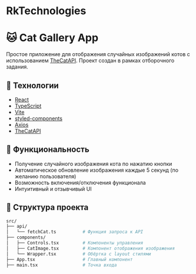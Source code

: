 # RkTechnologies
# 🐱 Cat Gallery App

Простое приложение для отображения случайных изображений котов с использованием [TheCatAPI](https://thecatapi.com/). Проект создан в рамках отборочного задания.

## 🚀 Технологии

- [React](https://reactjs.org/)
- [TypeScript](https://www.typescriptlang.org/)
- [Vite](https://vitejs.dev/)
- [styled-components](https://styled-components.com/)
- [Axios](https://axios-http.com/)
- [TheCatAPI](https://thecatapi.com/)

## 📸 Функциональность

- Получение случайного изображения кота по нажатию кнопки
- Автоматическое обновление изображения каждые 5 секунд (по желанию пользователя)
- Возможность включения/отключения функционала
- Интуитивный и отзывчивый UI

## 📁 Структура проекта

```bash
src/
├── api/
│   └── fetchCat.ts          # Функция запроса к API
├── components/
│   ├── Controls.tsx         # Компоненты управления
│   ├── CatImage.tsx         # Компонент отображения изображения
│   └── Wrapper.tsx          # Обёртка с layout стилями
├── App.tsx                  # Главный компонент
├── main.tsx                 # Точка входа
